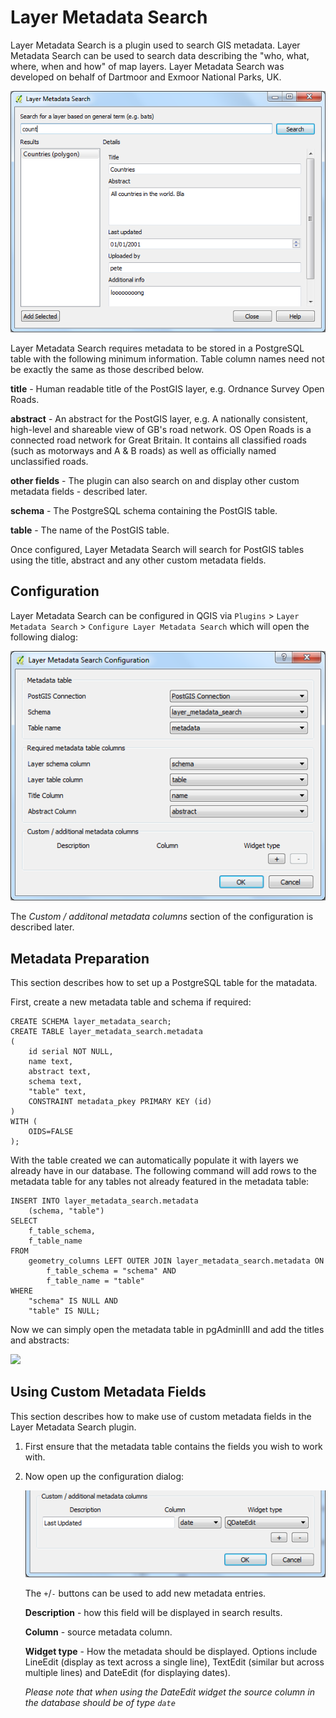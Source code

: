 # Layer Metadata Search

Layer Metadata Search is a plugin used to search GIS metadata. Layer Metadata Search can be used to search data describing the "who, what, where, when and how" of map layers. Layer Metadata Search was developed on behalf of Dartmoor and Exmoor National Parks, UK.

![](./Images/geo_cat.png)

Layer Metadata Search requires metadata to be stored in a PostgreSQL table with the following minimum information. Table column names need not be exactly the same as those described below.

**title** - Human readable title of the PostGIS layer, e.g. Ordnance Survey Open Roads.

**abstract** - An abstract for the PostGIS layer, e.g. A nationally consistent, high-level and shareable view of GB's road network. OS Open Roads is a connected road network for Great Britain. It contains all classified roads (such as motorways and A & B roads) as well as officially named unclassified roads.

**other fields** - The plugin can also search on and display other custom metadata fields - described later.

**schema** - The PostgreSQL schema containing the PostGIS table.

**table** - The name of the PostGIS table.

Once configured, Layer Metadata Search will search for PostGIS tables using the title, abstract and any other custom metadata fields.


## Configuration

Layer Metadata Search can be configured in QGIS via `Plugins` > `Layer Metadata Search` > `Configure Layer Metadata Search` which will open the following dialog:

![](./Images/geo_cat_config.png)

The *Custom / additonal metadata columns* section of the configuration is described later. 


## Metadata Preparation

This section describes how to set up a PostgreSQL table for the matadata.

First, create a new metadata table and schema if required:

	CREATE SCHEMA layer_metadata_search;
	CREATE TABLE layer_metadata_search.metadata
	(
		id serial NOT NULL,
		name text,
		abstract text,
		schema text,
		"table" text,
		CONSTRAINT metadata_pkey PRIMARY KEY (id)
	)
	WITH (
		OIDS=FALSE
	);

With the table created we can automatically populate it with layers we already have in our database. The following command will add rows to the metadata table for any tables not already featured in the metadata table:

	INSERT INTO layer_metadata_search.metadata
		(schema, "table")
	SELECT
		f_table_schema,
		f_table_name
	FROM
		geometry_columns LEFT OUTER JOIN layer_metadata_search.metadata ON
			f_table_schema = "schema" AND 
			f_table_name = "table"
	WHERE
		"schema" IS NULL AND
		"table" IS NULL;
		
Now we can simply open the metadata table in pgAdminIII and add the titles and abstracts:

![](./Images/pgadmin.png)


## Using Custom Metadata Fields

This section describes how to make use of custom metadata fields in the Layer Metadata Search plugin.

1. First ensure that the metadata table contains the fields you wish to work with.
1. Now open up the configuration dialog:

	![](./Images/geo_cat_config_custom.png)

	The `+`/`-` buttons can be used to add new metadata entries.

	**Description** - how this field will be displayed in search results.

	**Column** - source metadata column.

	**Widget type** - How the metadata should be displayed.  Options include LineEdit (display as text across a single line), TextEdit (similar but across multiple lines) and DateEdit (for displaying dates).

	*Please note that when using the DateEdit widget the source column in the database should be of type `date`*
